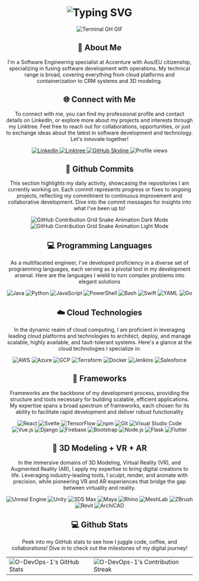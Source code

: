 <div align="center">
  <h1><img src="https://readme-typing-svg.herokuapp.com?font=Jetbrains+mono&size=40&duration=3000&color=33FF33&center=true&vCenter=true&width=435&lines=Hey..+I'm+O-DevOps-1;This+is..;..my+Github.." alt="Typing SVG"/></h1>
  <p><img src="termina-gh.gif" alt="Terminal GH GIF" /></p>
</div>

<div align="center">
  <h2>🚀 About Me</h2>
  <!--     <p><img src="termina-gh.gif" alt="Terminal GH GIF" /></p> -->
  <p>I'm a Software Engineering specialist at Accenture with Aus/EU citizenship, specializing in fusing software development with operations. My technical range is broad, covering everything from cloud platforms and containerization to CRM systems and 3D modeling.</p>
</div>

<div align="center">
  <h2 align="center" class="section-heading">🌐 Connect with Me</h2>
  <p> To connect with me, you can find my professional profile and contact details on LinkedIn, or explore more about my projects and interests through my Linktree. Feel free to reach out for collaborations, opportunities, or just to exchange ideas about the latest in software development and technology. Let's innovate together! </p>
  <div align="center">
    <a href="https://www.linkedin.com/in/o-devops-1">
      <img src="https://img.shields.io/badge/O-DevOps-1-0077B5?style=for-the-badge&logo=linkedin&logoColor=white" alt="LinkedIn"/>
    </a>
    <a href="https://linktr.ee/o-devops-1">
      <img src="https://img.shields.io/badge/Linktree-39E09B?style=for-the-badge&logo=Linktree&logoColor=white" alt="Linktree"/>
    </a>
    <a href="https://github.com/O-DevOps-1/O-DevOps-1" target="_blank">
      <img src="https://img.shields.io/badge/View%20on%20GitHub-%230077B5.svg?&style=for-the-badge&logo=github&logoColor=white" alt="GitHub Skyline"/>
    </a>
    <img src="https://komarev.com/ghpvc/?username=O-DevOps-1&style=for-the-badge" alt="Profile views" />
  </div>

  <div align="center">
    <h2>🚀 Github Commits</h2>
    <p>This section highlights my daily activity, showcasing the repositories I am currently working on. Each commit represents progress or fixes to ongoing projects, reflecting my commitment to continuous improvement and collaborative development. Dive into the commit messages for insights into what I've been up to!</p>
    <img src="https://raw.githubusercontent.com/O-DevOps-1/O-DevOps-1/output/github-contribution-grid-snake-dark.svg#gh-dark-mode-only" alt="GitHub Contribution Grid Snake Animation Dark Mode"/>
    <img src="https://raw.githubusercontent.com/O-DevOps-1/O-DevOps-1/output/github-contribution-grid-snake.svg#gh-light-mode-only" alt="GitHub Contribution Grid Snake Animation Light Mode"/>
  </div>

  <h2 align="center" class="section-heading">💻 Programming Languages</h2>
  <p> As a multifaceted engineer, I've developed proficiency in a diverse set of programming languages, each serving as a pivotal tool in my development arsenal. Here are the languages I wield to turn complex problems into elegant solutions</p>
  <div align="center">
    <img src="https://img.shields.io/badge/Java-007396?style=for-the-badge&logo=java&logoColor=white" alt="Java" />
    <img src="https://img.shields.io/badge/Python-3776AB?style=for-the-badge&logo=python&logoColor=white" alt="Python"/>
    <img src="https://img.shields.io/badge/JavaScript-F7DF1E?style=for-the-badge&logo=javascript&logoColor=black" alt="JavaScript"/>
    <img src="https://img.shields.io/badge/PowerShell-5391FE?style=for-the-badge&logo=powershell&logoColor=white" alt="PowerShell"/>
    <img src="https://img.shields.io/badge/Bash-4EAA25?style=for-the-badge&logo=gnu-bash&logoColor=white" alt="Bash"/>
    <img src="https://img.shields.io/badge/Swift-FA7343?style=for-the-badge&logo=swift&logoColor=white" alt="Swift"/>
    <img src="https://img.shields.io/badge/YAML-0A0A0A?style=for-the-badge" alt="YAML"/>
    <img src="https://img.shields.io/badge/Go-00ADD8?style=for-the-badge&logo=go&logoColor=white" alt="Go"/>
  </div>
  <h2 align="center" class="section-heading">☁️ Cloud Technologies</h2>
  <p>In the dynamic realm of cloud computing, I am proficient in leveraging leading cloud platforms and technologies to architect, deploy, and manage scalable, highly available, and fault-tolerant systems. Here's a glance at the cloud technologies I specialize in:</p>
  <div align="center">
    <img src="https://img.shields.io/badge/AWS-FF9900?style=for-the-badge&logo=amazonaws&logoColor=white" alt="AWS" />
    <img src="https://img.shields.io/badge/Azure-0089D6?style=for-the-badge&logo=microsoftazure&logoColor=white" alt="Azure"/>
    <img src="https://img.shields.io/badge/GCP-4285F4?style=for-the-badge&logo=googlecloud&logoColor=white" alt="GCP"/>
    <img src="https://img.shields.io/badge/Terraform-623CE4?style=for-the-badge&logo=terraform&logoColor=white" alt="Terraform"/>
    <img src="https://img.shields.io/badge/Docker-2496ED?style=for-the-badge&logo=docker&logoColor=white" alt="Docker"/>
    <img src="https://img.shields.io/badge/Jenkins-D24939?style=for-the-badge&logo=jenkins&logoColor=white" alt="Jenkins"/>
    <img src="https://img.shields.io/badge/Salesforce-00A1E0?style=for-the-badge&logo=salesforce&logoColor=white" alt="Salesforce"/>
  </div>

  <h2 align="center" class="section-heading">🔧 Frameworks</h2>
  <p>Frameworks are the backbone of my development process, providing the structure and tools necessary for building scalable, efficient applications. My expertise spans a broad spectrum of frameworks, each chosen for its ability to facilitate rapid development and deliver robust functionality</p>
  <div align="center">
    <img src="https://img.shields.io/badge/React-20232A?style=for-the-badge&logo=react&logoColor=61DAFB" alt="React"/>
    <img src="https://img.shields.io/badge/Svelte-FF3E00?style=for-the-badge&logo=svelte&logoColor=white" alt="Svelte"/>
    <img src="https://img.shields.io/badge/TensorFlow-FF6F00?style=for-the-badge&logo=tensorflow&logoColor=white" alt="TensorFlow"/>
    <img src="https://img.shields.io/badge/npm-CB3837?style=for-the-badge&logo=npm&logoColor=white" alt="npm"/>
    <img src="https://img.shields.io/badge/Git-F05032?style=for-the-badge&logo=git&logoColor=white" alt="Git"/>
    <img src="https://img.shields.io/badge/Visual%20Studio%20Code-007ACC?style=for-the-badge&logo=visualstudiocode&logoColor=white" alt="Visual Studio Code"/>
    <img src="https://img.shields.io/badge/Vue.js-4FC08D?style=for-the-badge&logo=vuedotjs&logoColor=white" alt="Vue.js"/>
    <img src="https://img.shields.io/badge/Django-092E20?style=for-the-badge&logo=django&logoColor=green" alt="Django"/>
    <img src="https://img.shields.io/badge/Firebase-FFCA28?style=for-the-badge&logo=firebase&logoColor=white" alt="Firebase"/>
    <img src="https://img.shields.io/badge/Bootstrap-7952B3?style=for-the-badge&logo=bootstrap&logoColor=white" alt="Bootstrap"/>
    <img src="https://img.shields.io/badge/Node.js-339933?style=for-the-badge&logo=nodedotjs&logoColor=white" alt="Node.js"/>
    <img src="https://img.shields.io/badge/Flask-000000?style=for-the-badge&logo=flask&logoColor=white" alt="Flask"/>
    <img src="https://img.shields.io/badge/Flutter-02569B?style=for-the-badge&logo=flutter&logoColor=white" alt="Flutter"/>
  </div>

  <h2 align="center" class="section-heading">👾 3D Modeling + VR + AR</h2>
  <p>In the immersive domains of 3D Modeling, Virtual Reality (VR), and Augmented Reality (AR), I apply my expertise to bring digital creations to life. Leveraging industry-leading tools, I sculpt, render, and animate with precision, while pioneering VR and AR experiences that bridge the gap between virtuality and reality.</p>
  <div align="center">
    <img src="https://img.shields.io/badge/Unreal_Engine-313131?style=for-the-badge&logo=unreal-engine&logoColor=white" alt="Unreal Engine"/>
    <img src="https://img.shields.io/badge/Unity-000000?style=for-the-badge&logo=unity&logoColor=white" alt="Unity"/>
    <img src="https://img.shields.io/badge/3DS_Max-0696D7?style=for-the-badge&logo=autodesk&logoColor=white" alt="3DS Max"/>
    <img src="https://img.shields.io/badge/Maya-0696D7?style=for-the-badge&logo=autodesk&logoColor=white" alt="Maya"/>
    <img src="https://img.shields.io/badge/Rhino-801010?style=for-the-badge&logo=rhinoceros&logoColor=white" alt="Rhino"/>
    <img src="https://img.shields.io/badge/MeshLab-FF4000?style=for-the-badge" alt="MeshLab"/>
    <img src="https://img.shields.io/badge/ZBrush-5491F1?style=for-the-badge" alt="ZBrush"/>
    <img src="https://img.shields.io/badge/Revit-FF9E0B?style=for-the-badge&logo=autodesk&logoColor=white" alt="Revit"/>
    <img src="https://img.shields.io/badge/ArchiCAD-0081CF?style=for-the-badge" alt="ArchiCAD"/>
    <imgsrc="https://img.shields.io/badge/Oculus-1C1E20?style=for-the-badge&logo=oculus&logoColor=white" alt="Oculus"/>
  </div>

  <div align="center">
    <h2 align="center" class="section-heading"> 💻 Github Stats</h2>
    <p>Peek into my GitHub stats to see how I juggle code, coffee, and collaborations! Dive in to check out the milestones of my digital journey!</p>
    <table align="center" width="100%" height="100%" >
      <tr>
        <td><img style="border: none;" src="https://github-profile-summary-cards.vercel.app/api/cards/profile-details?username=O-DevOps-1&theme=github_dark" alt="O-DevOps-1's GitHub Stats"/></td>
        <td><img style="border: none;" src="https://github-readme-streak-stats.herokuapp.com/?user=O-DevOps-1&theme=merko" alt="O-DevOps-1's Contribution Streak"/></td>
      </tr>
    </table>
    <table align="center" width="100%" height="100%" >
      <tr>
        <td><img style="border: none;" src="https://github-profile-summary-cards.vercel.app/api/cards/stats?username=O-DevOps-1&theme=github_dark" alt="O-DevOps-1's GitHub Stats"/></td>
        <td><img style="border: none;" src="https://github-profile-summary-cards.vercel.app/api/cards/productive-time?username=O-DevOps-1&theme=github_dark&utcOffset=10" alt="O-DevOps-1's GitHub Stats"/>
        <td><img style="border: none;" src="https://github-profile-summary-cards.vercel.app/api/cards/repos-per-language?username=O-DevOps-1&theme=github_dark" alt="O-DevOps-1's GitHub Stats"/></td>
        <td><img style="border: none;" src="https://github-profile-summary-cards.vercel.app/api/cards/most-commit-language?username=O-DevOps-1&theme=github_dark" alt="O-DevOps-1's GitHub Stats"/></td>
      </tr>
    </table>
